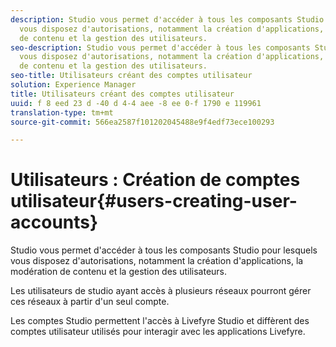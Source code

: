 ```yaml
---
description: Studio vous permet d'accéder à tous les composants Studio pour lesquels
  vous disposez d'autorisations, notamment la création d'applications, la modération
  de contenu et la gestion des utilisateurs.
seo-description: Studio vous permet d'accéder à tous les composants Studio pour lesquels
  vous disposez d'autorisations, notamment la création d'applications, la modération
  de contenu et la gestion des utilisateurs.
seo-title: Utilisateurs créant des comptes utilisateur
solution: Experience Manager
title: Utilisateurs créant des comptes utilisateur
uuid: f 8 eed 23 d -40 d 4-4 aee -8 ee 0-f 1790 e 119961
translation-type: tm+mt
source-git-commit: 566ea2587f101202045488e9f4edf73ece100293

---
```



# Utilisateurs : Création de comptes utilisateur{#users-creating-user-accounts}

Studio vous permet d'accéder à tous les composants Studio pour lesquels vous disposez d'autorisations, notamment la création d'applications, la modération de contenu et la gestion des utilisateurs.

Les utilisateurs de studio ayant accès à plusieurs réseaux pourront gérer ces réseaux à partir d'un seul compte.

Les comptes Studio permettent l'accès à Livefyre Studio et diffèrent des comptes utilisateur utilisés pour interagir avec les applications Livefyre.

